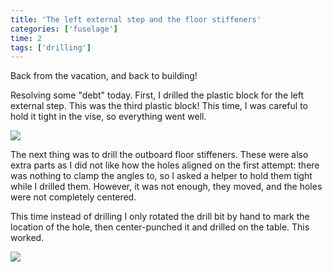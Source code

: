 ```yaml
---
title: 'The left external step and the floor stiffeners'
categories: ['fuselage']
time: 2
tags: ['drilling']
---
```


Back from the vacation, and back to building!

<!-- more -->

Resolving some "debt" today. First, I drilled the plastic block for the left external step. This was the third plastic block! This time, I was careful to hold it tight in the vise, so everything went well.

![](0-left-external-step-block.jpeg)

The next thing was to drill the outboard floor stiffeners. These were also extra parts as I did not like how the holes aligned on the first attempt: there was nothing to clamp the angles to, so I asked a helper to hold them tight while I drilled them. However, it was not enough, they moved, and the holes were not completely centered.

This time instead of drilling I only rotated the drill bit by hand to mark the location of the hole, then center-punched it and drilled on the table. This worked.

![](1-outboard-floor-stiffeners.jpeg)